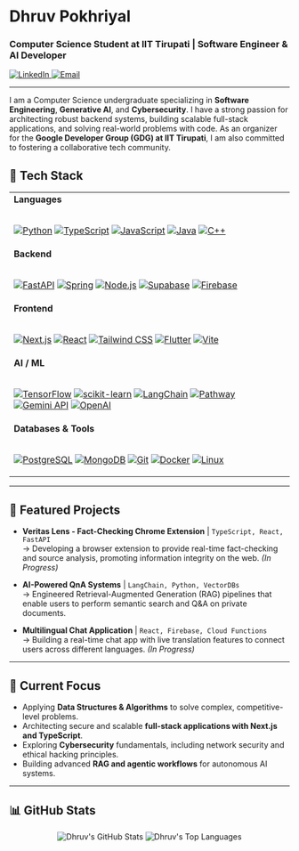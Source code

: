 # Dhruv Pokhriyal

### Computer Science Student at IIT Tirupati | Software Engineer & AI Developer

<p align="left">
  <a href="https://www.linkedin.com/in/dhruvpokhriyal" target="_blank">
    <img src="https://img.shields.io/badge/LinkedIn-0A66C2?style=for-the-badge&logo=linkedin&logoColor=white" alt="LinkedIn"/>
  </a>
  <a href="mailto:dhruvpokhriyaltech@gmail.com">
    <img src="https://img.shields.io/badge/Email-D14836?style=for-the-badge&logo=gmail&logoColor=white" alt="Email"/>
  </a>
</p>

---

I am a Computer Science undergraduate specializing in **Software Engineering**, **Generative AI**, and **Cybersecurity**. I have a strong passion for architecting robust backend systems, building scalable full-stack applications, and solving real-world problems with code. As an organizer for the **Google Developer Group (GDG) at IIT Tirupati**, I am also committed to fostering a collaborative tech community.

## 🔧 Tech Stack

<table>
  <tr>
    <td valign="top" width="100%">
      <strong>Languages</strong><br><br>
      <p align="left">
        <a href="https://www.python.org" target="_blank"><img src="https://img.shields.io/badge/python-3670A0?style=for-the-badge&logo=python&logoColor=ffdd54" alt="Python"/></a>
        <a href="https://www.typescriptlang.org/" target="_blank"><img src="https://img.shields.io/badge/typescript-%233178C6.svg?style=for-the-badge&logo=typescript&logoColor=white" alt="TypeScript"/></a>
        <a href="https://developer.mozilla.org/en-US/docs/Web/JavaScript" target="_blank"><img src="https://img.shields.io/badge/javascript-%23323330.svg?style=for-the-badge&logo=javascript&logoColor=%23F7DF1E" alt="JavaScript"/></a>
        <a href="https://www.java.com" target="_blank"><img src="https://img.shields.io/badge/java-%23ED8B00.svg?style=for-the-badge&logo=java&logoColor=white" alt="Java"/></a>
        <a href="https://isocpp.org/" target="_blank"><img src="https://img.shields.io/badge/c++-%2300599C.svg?style=for-the-badge&logo=c%2B%2B&logoColor=white" alt="C++"/></a>
      </p>
    </td>
  </tr>
  <tr>
    <td valign="top" width="100%">
      <strong>Backend</strong><br><br>
      <p align="left">
        <a href="https://fastapi.tiangolo.com/" target="_blank"><img src="https://img.shields.io/badge/FastAPI-005571?style=for-the-badge&logo=fastapi" alt="FastAPI"/></a>
        <a href="https://spring.io/" target="_blank"><img src="https://img.shields.io/badge/spring-%236DB33F.svg?style=for-the-badge&logo=spring&logoColor=white" alt="Spring"/></a>
        <a href="https://nodejs.org" target="_blank"><img src="https://img.shields.io/badge/node.js-%23339933.svg?style=for-the-badge&logo=node.js&logoColor=white" alt="Node.js"/></a>
        <a href="https://supabase.com/" target="_blank"><img src="https://img.shields.io/badge/Supabase-3ECF8E?style=for-the-badge&logo=supabase&logoColor=white" alt="Supabase"/></a>
        <a href="https://firebase.google.com/" target="_blank"><img src="https://img.shields.io/badge/firebase-%23039BE5.svg?style=for-the-badge&logo=firebase&logoColor=white" alt="Firebase"/></a>
      </p>
    </td>
  </tr>
  <tr>
    <td valign="top" width="100%">
      <strong>Frontend</strong><br><br>
      <p align="left">
        <a href="https://nextjs.org/" target="_blank"><img src="https://img.shields.io/badge/Next.js-000000?style=for-the-badge&logo=nextdotjs&logoColor=white" alt="Next.js"/></a>
        <a href="https://react.dev/" target="_blank"><img src="https://img.shields.io/badge/react-%2320232a.svg?style=for-the-badge&logo=react&logoColor=%2361DAFB" alt="React"/></a>
        <a href="https://tailwindcss.com/" target="_blank"><img src="https://img.shields.io/badge/tailwindcss-%2338B2AC.svg?style=for-the-badge&logo=tailwind-css&logoColor=white" alt="Tailwind CSS"/></a>
        <a href="https://flutter.dev" target="_blank"><img src="https://img.shields.io/badge/flutter-%2302569B.svg?style=for-the-badge&logo=flutter&logoColor=white" alt="Flutter"/></a>
        <a href="https://vitejs.dev/" target="_blank"><img src="https://img.shields.io/badge/vite-%23646CFF.svg?style=for-the-badge&logo=vite&logoColor=white" alt="Vite"/></a>
      </p>
    </td>
  </tr>
    <tr>
    <td valign="top" width="100%">
      <strong>AI / ML</strong><br><br>
      <p align="left">
        <a href="https://www.tensorflow.org" target="_blank"><img src="https://img.shields.io/badge/TensorFlow-%23FF6F00.svg?style=for-the-badge&logo=tensorflow&logoColor=white" alt="TensorFlow"/></a>
        <a href="https://scikit-learn.org/" target="_blank"><img src="https://img.shields.io/badge/scikit--learn-%23F7931E.svg?style=for-the-badge&logo=scikit-learn&logoColor=white" alt="scikit-learn"/></a>
        <a href="https://python.langchain.com/" target="_blank"><img src="https://img.shields.io/badge/LangChain-4495D5?style=for-the-badge" alt="LangChain"/></a>
        <a href="https://pathway.com/" target="_blank"><img src="https://img.shields.io/badge/Pathway-5F55EE?style=for-the-badge" alt="Pathway"/></a>
        <a href="https://ai.google.dev/" target="_blank"><img src="https://img.shields.io/badge/Gemini_API-4285F4?style=for-the-badge&logo=google-gemini&logoColor=white" alt="Gemini API"/></a>
        <a href="https://openai.com/" target="_blank"><img src="https://img.shields.io/badge/OpenAI-412991?style=for-the-badge&logo=openai&logoColor=white" alt="OpenAI"/></a>
      </p>
    </td>
  </tr>
  <tr>
    <td valign="top" width="100%">
      <strong>Databases & Tools</strong><br><br>
      <p align="left">
        <a href="https://www.postgresql.org" target="_blank"><img src="https://img.shields.io/badge/postgresql-%23316192.svg?style=for-the-badge&logo=postgresql&logoColor=white" alt="PostgreSQL"/></a>
        <a href="https://www.mongodb.com/" target="_blank"><img src="https://img.shields.io/badge/MongoDB-%234EA94B.svg?style=for-the-badge&logo=mongodb&logoColor=white" alt="MongoDB"/></a>
        <a href="https://git-scm.com/" target="_blank"><img src="https://img.shields.io/badge/git-%23F05033.svg?style=for-the-badge&logo=git&logoColor=white" alt="Git"/></a>
        <a href="https://www.docker.com/" target="_blank"><img src="https://img.shields.io/badge/docker-%232496ED.svg?style=for-the-badge&logo=docker&logoColor=white" alt="Docker"/></a>
        <a href="https://www.linux.org/" target="_blank"><img src="https://img.shields.io/badge/Linux-FCC624?style=for-the-badge&logo=linux&logoColor=black" alt="Linux"/></a>
      </p>
    </td>
  </tr>
</table>

---

## 🚀 Featured Projects

-   **Veritas Lens - Fact-Checking Chrome Extension** | `TypeScript, React, FastAPI` <br>
    → Developing a browser extension to provide real-time fact-checking and source analysis, promoting information integrity on the web. *(In Progress)*

-   **AI-Powered QnA Systems** | `LangChain, Python, VectorDBs` <br>
    → Engineered Retrieval-Augmented Generation (RAG) pipelines that enable users to perform semantic search and Q&A on private documents.

-   **Multilingual Chat Application** | `React, Firebase, Cloud Functions` <br>
    → Building a real-time chat app with live translation features to connect users across different languages. *(In Progress)*

---

## 🌱 Current Focus

-   Applying **Data Structures & Algorithms** to solve complex, competitive-level problems.
-   Architecting secure and scalable **full-stack applications with Next.js and TypeScript**.
-   Exploring **Cybersecurity** fundamentals, including network security and ethical hacking principles.
-   Building advanced **RAG and agentic workflows** for autonomous AI systems.

---

## 📊 GitHub Stats

<p align="center">
  <img src="https://github-readme-stats.vercel.app/api?username=YOUR_USERNAME&show_icons=true&theme=radical&rank_icon=github" alt="Dhruv's GitHub Stats" />
  <img src="https://github-readme-stats.vercel.app/api/top-langs/?username=YOUR_USERNAME&layout=compact&theme=radical" alt="Dhruv's Top Languages" />
</p>
